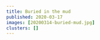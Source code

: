 ```yaml
---
title: Buried in the mud
published: 2020-03-17
images: [20200314-buried-mud.jpg]
clusters: []
---
```


